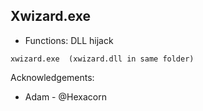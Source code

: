 ## Xwizard.exe

* Functions: DLL hijack

```
xwizard.exe  (xwizard.dll in same folder)
```

Acknowledgements:
* Adam - @Hexacorn